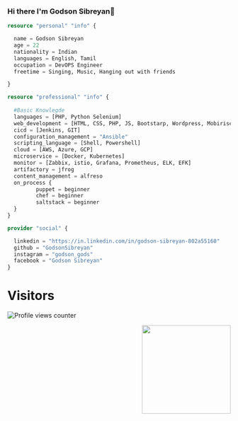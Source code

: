 

### Hi there I'm Godson Sibreyan👋



```tf
resource "personal" "info" {

  name = Godson Sibreyan
  age = 22
  nationality = Indian
  languages = English, Tamil
  occupation = DevOPS Engineer
  freetime = Singing, Music, Hanging out with friends

}

resource "professional" "info" {
  
  #Basic Knowlegde
  languages = [PHP, Python Selenium]
  web_development = [HTML, CSS, PHP, JS, Bootstarp, Wordpress, Mobirise]
  cicd = [Jenkins, GIT]
  configuration_management = "Ansible"
  scripting_language = [Shell, Powershell]
  cloud = [AWS, Azure, GCP]
  microservice = [Docker, Kubernetes]
  monitor = [Zabbix, istio, Grafana, Prometheus, ELK, EFK]
  artifactory = jfrog
  content_management = alfreso
  on_process {
         puppet = beginner
         chef = beginner
         saltstack = beginner
  }
}

provider "social" {

  linkedin = "https://in.linkedin.com/in/godson-sibreyan-802a55160"
  github = "GodsonSibreyan"
  instagram = "godson_gods"
  facebook = "Godson Sibreyan"
}
```

# Visitors
![Profile views counter](https://profile-counter.glitch.me/GodsonSibreyan/count.svg)

<img align='right' src='https://media.giphy.com/media/bcKmIWkUMCjVm/giphy.gif' width='200"'>
<!--


[![](https://el-psy-congroo-counter.glitch.me/count.svg)](https://glitch.com/~el-psy-congroo-counter)


**GodsonSibreyan/GodsonSibreyan** is a ✨ _special_ ✨ repository because its `README.md` (this file) appears on your GitHub profile.

Here are some ideas to get you started:

- 🔭 I’m currently working on ...
- 🌱 I’m currently learning ...
- 👯 I’m looking to collaborate on ...
- 🤔 I’m looking for help with ...
- 💬 Ask me about ...
- 📫 How to reach me: ...
- 😄 Pronouns: ...
- ⚡ Fun fact: ...
-->
